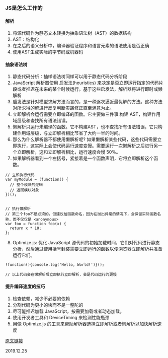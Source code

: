 ### JS是怎么工作的

#### 解析
1. 将源代码作为静态文本转换为抽象语法树（AST）的数据结构
2. AST：结构化
3. 在之后的语义分析中，编译器验证程序和语言元素的语法使用是否正确
4. 使用AST生成实际的字节码或机器码

#### 抽象语法树
1. 静态代码分析：抽样语法树同样可以用于静态代码分析阶段
2. JavaScript 解析器使用 启发法(heuristics) 来决定是否立即运行指定的代码片段或者推迟在未来的某个时候运行。基于这些启发法，解析器将进行即时或懒解析
3. 启发法是针对模型求解方法而言的，是一种逐次逼近最优解的方法。这种方法对所求得的解进行反复判断实践修正直至满意为止。
4. 立即解析会运行需要立即编译的函数。它主要做三件事:构建 AST，构建作用域层级和查找所有语法错误。
5. 懒解析只运行未编译的函数。它不构建AST，也不查找所有语法错误，它只构建作用域层级，与立即解析相比节省了大约一半的时间。
6. 那么为什么解析器不都使用懒解析呢? 如果懒解析某些代码，这些代码需要立即执行，这实际上会使代码运行速度变慢。需要运行一次懒解析之后进行另一个立即解析，这和立即解析相比，运行速度会慢 50%。
7. 如果解析器看到一个左括号，紧接着是一个函数声明，它将立即解析这个函数。
```
// 立即执行代码
var myModule = (function() {
  // 整个模块的逻辑
  // 返回模块对象
})();


// 执行懒解析
// 第二个foo不是必须的，但建议给函数命名，因为在抛出异常的情况下，会保留实际函数名称，而不仅仅是 <anonymous>
var foo = function foo(x) {
  return x * 10;
};

```
8. Optimize.js: 优化 JavaScript 源代码的初始加载时间，它们对代码进行静态分析，然后通过使用括号封装需要立即运行的函数以便浏览器立即解析并准备运行它们。
```
!function(){console.log('Hello, World!')}();

// 以上代码会在懒解析后立即执行立即解析，会是代码运行的更慢
```

#### 提升编译速度的技巧
1. 检查依赖，减少不必要的依赖
2. 分割代码为更小的块而不是一整陀的
3. 尽可能推迟加载 JavaScript，按需要加载或者动态加载。
4. 使用开发者工具和 DeviceTiming 来检测性能瓶颈
5. 用像 Optimize.js 的工具来帮助解析器选择立即解析或者懒解析以加快解析速度

[原文链接](https://github.com/qq449245884/xiaozhi/issues/14)

2019.12.25